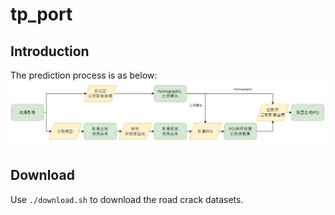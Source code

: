 # tp_port
## Introduction
The prediction process is as below:
![image](https://github.com/chriswang0228/tp_port/blob/main/image.png)

## Download
Use `./download.sh` to download the road crack datasets.

